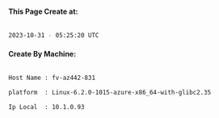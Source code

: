 
   
#### This Page Create at:

```bash

2023-10-31 - 05:25:20 UTC

```

#### Create By Machine:

```bash

Host Name : fv-az442-831

platform  : Linux-6.2.0-1015-azure-x86_64-with-glibc2.35

Ip Local  : 10.1.0.93

```

